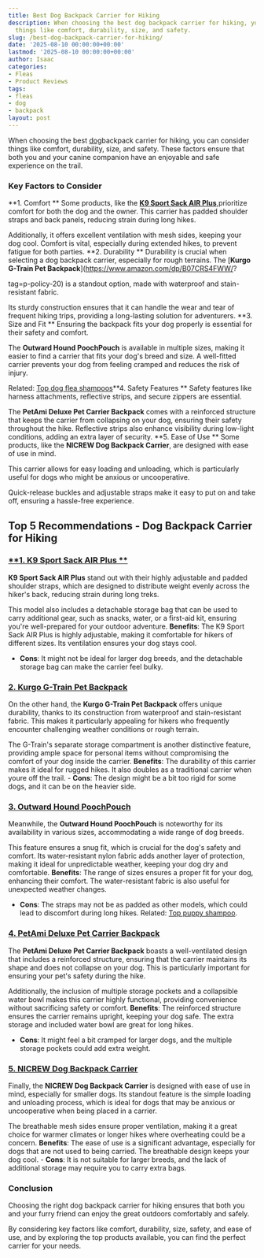 ```yaml
---
title: Best Dog Backpack Carrier for Hiking
description: When choosing the best dog backpack carrier for hiking, you can consider
  things like comfort, durability, size, and safety.
slug: /best-dog-backpack-carrier-for-hiking/
date: '2025-08-10 00:00:00+00:00'
lastmod: '2025-08-10 00:00:00+00:00'
author: Isaac
categories:
- Fleas
- Product Reviews
tags:
- fleas
- dog
- backpack
layout: post
---
```

When choosing the best [dog](https://pestpolicy.com/best-dog-beds/)backpack carrier for hiking, you can consider things like comfort, durability, size, and safety. These factors ensure that both you and your canine companion have an enjoyable and safe experience on the trail.

###  Key Factors to Consider

**1. Comfort ** Some products, like the [**K9 Sport Sack AIR Plus**](https://www.amazon.com/dp/B0CSG5YRZF/?tag=p-policy-20),prioritize comfort for both the dog and the owner. This carrier has padded shoulder straps and back panels, reducing strain during long hikes.

Additionally, it offers excellent ventilation with mesh sides, keeping your dog cool. Comfort is vital, especially during extended hikes, to prevent fatigue for both parties. **2. Durability ** Durability is crucial when selecting a dog backpack carrier, especially for rough terrains. The [**Kurgo G-Train Pet Backpack**](https://www.amazon.com/dp/B07CRS4FWW/?

tag=p-policy-20) is a standout option, made with waterproof and stain-resistant fabric.

Its sturdy construction ensures that it can handle the wear and tear of frequent hiking trips, providing a long-lasting solution for adventurers. **3. Size and Fit ** Ensuring the backpack fits your dog properly is essential for their safety and comfort.

The **Outward Hound PoochPouch** is available in multiple sizes, making it easier to find a carrier that fits your dog's breed and size. A well-fitted carrier prevents your dog from feeling cramped and reduces the risk of injury.

Related: [Top dog flea shampoos](https://pestpolicy.com/best-flea-shampoo-for-dogs/)**4. Safety Features ** Safety features like harness attachments, reflective strips, and secure zippers are essential.

The **PetAmi Deluxe Pet Carrier Backpack** comes with a reinforced structure that keeps the carrier from collapsing on your dog, ensuring their safety throughout the hike. Reflective strips also enhance visibility during low-light conditions, adding an extra layer of security. **5. Ease of Use ** Some products, like the **NICREW Dog Backpack Carrier**, are designed with ease of use in mind.

This carrier allows for easy loading and unloading, which is particularly useful for dogs who might be anxious or uncooperative.

Quick-release buckles and adjustable straps make it easy to put on and take off, ensuring a hassle-free experience.

##  Top 5 Recommendations - Dog Backpack Carrier for Hiking

###  [**1. K9 Sport Sack AIR Plus **](https://www.amazon.com/dp/B0CSG5YRZF/?tag=p-policy-20)

**K9 Sport Sack AIR Plus** stand out with their highly adjustable and padded shoulder straps, which are designed to distribute weight evenly across the hiker's back, reducing strain during long treks.

This model also includes a detachable storage bag that can be used to carry additional gear, such as snacks, water, or a first-aid kit, ensuring you're well-prepared for your outdoor adventure. **Benefits**: The K9 Sport Sack AIR Plus is highly adjustable, making it comfortable for hikers of different sizes. Its ventilation ensures your dog stays cool.

- **Cons**: It might not be ideal for larger dog breeds, and the detachable storage bag can make the carrier feel bulky.

###  [**2. Kurgo G-Train Pet Backpack**](https://www.amazon.com/dp/B07CRS4FWW/?tag=p-policy-20)

On the other hand, the **Kurgo G-Train Pet Backpack** offers unique durability, thanks to its construction from waterproof and stain-resistant fabric. This makes it particularly appealing for hikers who frequently encounter challenging weather conditions or rough terrain.

The G-Train's separate storage compartment is another distinctive feature, providing ample space for personal items without compromising the comfort of your dog inside the carrier. **Benefits**: The durability of this carrier makes it ideal for rugged hikes. It also doubles as a traditional carrier when youre off the trail. - **Cons**: The design might be a bit too rigid for some dogs, and it can be on the heavier side.

###  [**3. Outward Hound PoochPouch**](https://www.amazon.com/dp/B0081XII9S/?tag=p-policy-20)

Meanwhile, the **Outward Hound PoochPouch** is noteworthy for its availability in various sizes, accommodating a wide range of dog breeds.

This feature ensures a snug fit, which is crucial for the dog's safety and comfort. Its water-resistant nylon fabric adds another layer of protection, making it ideal for unpredictable weather, keeping your dog dry and comfortable. **Benefits**: The range of sizes ensures a proper fit for your dog, enhancing their comfort. The water-resistant fabric is also useful for unexpected weather changes.

- **Cons**: The straps may not be as padded as other models, which could lead to discomfort during long hikes. Related: [Top puppy shampoo](https://pestpolicy.com/best-puppy-shampoo-for-fleas/).

###  [**4. PetAmi Deluxe Pet Carrier Backpack**](https://www.amazon.com/dp/B07B62YX1V/?tag=p-policy-20)

The **PetAmi Deluxe Pet Carrier Backpack** boasts a well-ventilated design that includes a reinforced structure, ensuring that the carrier maintains its shape and does not collapse on your dog. This is particularly important for ensuring your pet's safety during the hike.

Additionally, the inclusion of multiple storage pockets and a collapsible water bowl makes this carrier highly functional, providing convenience without sacrificing safety or comfort. **Benefits**: The reinforced structure ensures the carrier remains upright, keeping your dog safe. The extra storage and included water bowl are great for long hikes.

- **Cons**: It might feel a bit cramped for larger dogs, and the multiple storage pockets could add extra weight.

###  [**5. NICREW Dog Backpack Carrier**](https://www.amazon.com/dp/B01E3INMFE/?tag=p-policy-20)

Finally, the **NICREW Dog Backpack Carrier** is designed with ease of use in mind, especially for smaller dogs. Its standout feature is the simple loading and unloading process, which is ideal for dogs that may be anxious or uncooperative when being placed in a carrier.

The breathable mesh sides ensure proper ventilation, making it a great choice for warmer climates or longer hikes where overheating could be a concern. **Benefits**: The ease of use is a significant advantage, especially for dogs that are not used to being carried. The breathable design keeps your dog cool. - **Cons**: It is not suitable for larger breeds, and the lack of additional storage may require you to carry extra bags.

###  Conclusion

Choosing the right dog backpack carrier for hiking ensures that both you and your furry friend can enjoy the great outdoors comfortably and safely.

By considering key factors like comfort, durability, size, safety, and ease of use, and by exploring the top products available, you can find the perfect carrier for your needs.